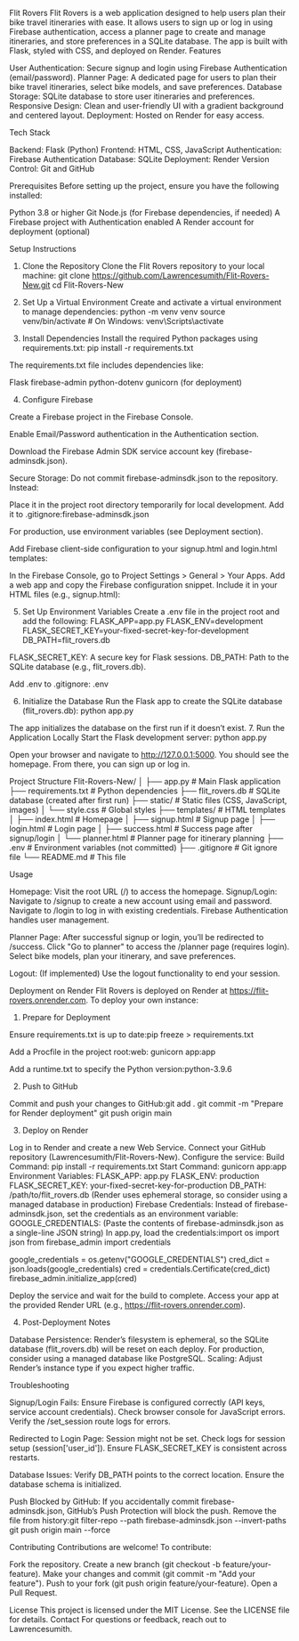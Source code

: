 Flit Rovers
Flit Rovers is a web application designed to help users plan their bike travel itineraries with ease. It allows users to sign up or log in using Firebase authentication, access a planner page to create and manage itineraries, and store preferences in a SQLite database. The app is built with Flask, styled with CSS, and deployed on Render.
Features

User Authentication: Secure signup and login using Firebase Authentication (email/password).
Planner Page: A dedicated page for users to plan their bike travel itineraries, select bike models, and save preferences.
Database Storage: SQLite database to store user itineraries and preferences.
Responsive Design: Clean and user-friendly UI with a gradient background and centered layout.
Deployment: Hosted on Render for easy access.

Tech Stack

Backend: Flask (Python)
Frontend: HTML, CSS, JavaScript
Authentication: Firebase Authentication
Database: SQLite
Deployment: Render
Version Control: Git and GitHub

Prerequisites
Before setting up the project, ensure you have the following installed:

Python 3.8 or higher
Git
Node.js (for Firebase dependencies, if needed)
A Firebase project with Authentication enabled
A Render account for deployment (optional)

Setup Instructions
1. Clone the Repository
Clone the Flit Rovers repository to your local machine:
git clone https://github.com/Lawrencesumith/Flit-Rovers-New.git
cd Flit-Rovers-New

2. Set Up a Virtual Environment
Create and activate a virtual environment to manage dependencies:
python -m venv venv
source venv/bin/activate  # On Windows: venv\Scripts\activate

3. Install Dependencies
Install the required Python packages using requirements.txt:
pip install -r requirements.txt

The requirements.txt file includes dependencies like:

Flask
firebase-admin
python-dotenv
gunicorn (for deployment)

4. Configure Firebase

Create a Firebase project in the Firebase Console.

Enable Email/Password authentication in the Authentication section.

Download the Firebase Admin SDK service account key (firebase-adminsdk.json).

Secure Storage: Do not commit firebase-adminsdk.json to the repository. Instead:

Place it in the project root directory temporarily for local development.
Add it to .gitignore:firebase-adminsdk.json


For production, use environment variables (see Deployment section).


Add Firebase client-side configuration to your signup.html and login.html templates:

In the Firebase Console, go to Project Settings > General > Your Apps.
Add a web app and copy the Firebase configuration snippet.
Include it in your HTML files (e.g., signup.html):<script src="https://www.gstatic.com/firebasejs/9.6.1/firebase-app.js"></script>
<script src="https://www.gstatic.com/firebasejs/9.6.1/firebase-auth.js"></script>
<script>
  const firebaseConfig = {
    apiKey: "your-api-key",
    authDomain: "your-auth-domain",
    projectId: "your-project-id",
    storageBucket: "your-storage-bucket",
    messagingSenderId: "your-messaging-sender-id",
    appId: "your-app-id"
  };
  firebase.initializeApp(firebaseConfig);
</script>





5. Set Up Environment Variables
Create a .env file in the project root and add the following:
FLASK_APP=app.py
FLASK_ENV=development
FLASK_SECRET_KEY=your-fixed-secret-key-for-development
DB_PATH=flit_rovers.db


FLASK_SECRET_KEY: A secure key for Flask sessions.
DB_PATH: Path to the SQLite database (e.g., flit_rovers.db).

Add .env to .gitignore:
.env

6. Initialize the Database
Run the Flask app to create the SQLite database (flit_rovers.db):
python app.py

The app initializes the database on the first run if it doesn’t exist.
7. Run the Application Locally
Start the Flask development server:
python app.py


Open your browser and navigate to http://127.0.0.1:5000.
You should see the homepage. From there, you can sign up or log in.

Project Structure
Flit-Rovers-New/
│
├── app.py                  # Main Flask application
├── requirements.txt        # Python dependencies
├── flit_rovers.db          # SQLite database (created after first run)
├── static/                 # Static files (CSS, JavaScript, images)
│   └── style.css           # Global styles
├── templates/              # HTML templates
│   ├── index.html          # Homepage
│   ├── signup.html         # Signup page
│   ├── login.html          # Login page
│   ├── success.html        # Success page after signup/login
│   └── planner.html        # Planner page for itinerary planning
├── .env                    # Environment variables (not committed)
├── .gitignore              # Git ignore file
└── README.md               # This file

Usage

Homepage: Visit the root URL (/) to access the homepage.
Signup/Login:
Navigate to /signup to create a new account using email and password.
Navigate to /login to log in with existing credentials.
Firebase Authentication handles user management.


Planner Page:
After successful signup or login, you’ll be redirected to /success.
Click "Go to planner" to access the /planner page (requires login).
Select bike models, plan your itinerary, and save preferences.


Logout: (If implemented) Use the logout functionality to end your session.

Deployment on Render
Flit Rovers is deployed on Render at https://flit-rovers.onrender.com. To deploy your own instance:
1. Prepare for Deployment

Ensure requirements.txt is up to date:pip freeze > requirements.txt


Add a Procfile in the project root:web: gunicorn app:app


Add a runtime.txt to specify the Python version:python-3.9.6



2. Push to GitHub

Commit and push your changes to GitHub:git add .
git commit -m "Prepare for Render deployment"
git push origin main



3. Deploy on Render

Log in to Render and create a new Web Service.
Connect your GitHub repository (Lawrencesumith/Flit-Rovers-New).
Configure the service:
Build Command: pip install -r requirements.txt
Start Command: gunicorn app:app
Environment Variables:
FLASK_APP: app.py
FLASK_ENV: production
FLASK_SECRET_KEY: your-fixed-secret-key-for-production
DB_PATH: /path/to/flit_rovers.db (Render uses ephemeral storage, so consider using a managed database in production)
Firebase Credentials: Instead of firebase-adminsdk.json, set the credentials as an environment variable:
GOOGLE_CREDENTIALS: (Paste the contents of firebase-adminsdk.json as a single-line JSON string)
In app.py, load the credentials:import os
import json
from firebase_admin import credentials

google_credentials = os.getenv("GOOGLE_CREDENTIALS")
cred_dict = json.loads(google_credentials)
cred = credentials.Certificate(cred_dict)
firebase_admin.initialize_app(cred)








Deploy the service and wait for the build to complete.
Access your app at the provided Render URL (e.g., https://flit-rovers.onrender.com).

4. Post-Deployment Notes

Database Persistence: Render’s filesystem is ephemeral, so the SQLite database (flit_rovers.db) will be reset on each deploy. For production, consider using a managed database like PostgreSQL.
Scaling: Adjust Render’s instance type if you expect higher traffic.

Troubleshooting

Signup/Login Fails:
Ensure Firebase is configured correctly (API keys, service account credentials).
Check browser console for JavaScript errors.
Verify the /set_session route logs for errors.


Redirected to Login Page:
Session might not be set. Check logs for session setup (session['user_id']).
Ensure FLASK_SECRET_KEY is consistent across restarts.


Database Issues:
Verify DB_PATH points to the correct location.
Ensure the database schema is initialized.


Push Blocked by GitHub:
If you accidentally commit firebase-adminsdk.json, GitHub’s Push Protection will block the push. Remove the file from history:git filter-repo --path firebase-adminsdk.json --invert-paths
git push origin main --force





Contributing
Contributions are welcome! To contribute:

Fork the repository.
Create a new branch (git checkout -b feature/your-feature).
Make your changes and commit (git commit -m "Add your feature").
Push to your fork (git push origin feature/your-feature).
Open a Pull Request.

License
This project is licensed under the MIT License. See the LICENSE file for details.
Contact
For questions or feedback, reach out to Lawrencesumith.

